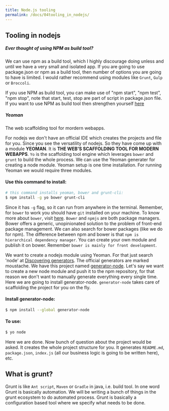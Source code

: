 ```yaml
---
title: Node.js tooling
permalink: /docs/04tooling_in_nodejs/
---
```


## Tooling in nodejs

<div class="note info">
  <h5>Ever thought of using NPM as build tool?</h5>
  <p></p>
</div>

We can use npm as a build tool, which I highly discourage doing unless and until we have a very small and isolated app. If you are going to use package.json or npm as a build tool, then number of options you are going to have is limited.
I would rather recommend using modules like `Grunt`, `Gulp` or `Broccoli`.

If you use NPM as build tool, you can make use of "npm start", "npm test", "npm stop", note that start, test, stop are part of script in package.json file. If you want to use NPM as build tool then strengthen yourself [here](https://medium.com/javascript-training/introduction-to-using-npm-as-a-build-tool-b41076f488b0)


<div class="note info">
  <h5>Yeoman</h5>
  <p>The web scaffolding tool for mordern webapps.</p>
</div>

For nodejs we don't have an official IDE which creates the projects and file for you. Since you see the versatility of nodejs. So they have come up with a module **YEOMAN**. It is **THE WEB'S SCAFFOLDING TOOL FOR MODERN WEBAPPS**. `Yo` is the scaffolding tool engine which leverages `bower` and `grunt` to build the whole process. We can use the Yeoman generater for creating a node module. Yeoman setup is one time installation. For running Yeoman we would require three modules.

#### Use this command to install:

```sh
# this command installs yeoman, bower and grunt-cli:
$ npm install -g yo bower grunt-cli
```
Since it has `-g` flag, so it can run from anywhere in the terminal. Remember, for `bower` to work you should have `git` installed on your machine. To know more about `bower`, visit [here](http://npmjs.com/package/bower). `Bower` and `npmjs` are both package managers. Bower offers a generic, unopinionated solution to the problem of front-end package management. We can also search for bower packages (like we do for npm). The difference between npm and bower is that `npm is hierarchical dependency manager`. You can create your own module and publish it on bower. Remember `bower is mainly for front development`.

We want to create a nodejs module using Yeoman. For that just search 'node' at [Discovering generators](http://yeoman.io/generators/). The official generators are marked moustache. We have this project named [generator-node](https://github.com/yeoman/generator-node). Let's say we want to create a new node module and push it to the npm repository, for that reason we don't want to manually generate everything every single time. Here we are going to install generator-node. `generator-node` takes care of scaffolding the project for you on the fly.

#### Install generator-node:

```sh
$ npm install --global generator-node
```

#### To use:

```sh
$ yo node
```

Here we are done. Now bunch of question about the project would be asked. It creates the whole project structure for you. It generates `README.md`, `package.json`, `index.js` (all our business logic is going to be written here), etc.

## What is grunt?
Grunt is like `Ant script`, `Maven` or `Gradle` in java, i.e. build tool. In one word Grunt is basically automation. We will be writing a bunch of things in the grunt ecosystem to do automated process. Grunt is basically a configuration based tool where we specify what needs to be done. 

